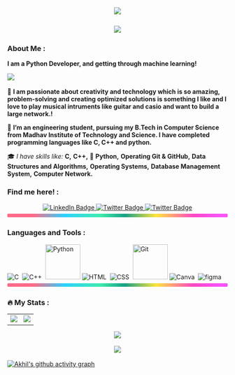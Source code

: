 <h1 align= "center">
   <img src="https://readme-typing-svg.demolab.com/?font=Nabla&size=50&pause=1000&color=F71818&center=true&vCenter=true&width=550&height=100&lines=Hello!+I%27M+A+K+H+I+L">
</h1>

<div id="header" align="center">
  <img src="https://media.giphy.com/media/v1.Y2lkPTc5MGI3NjExYzA1ZjcyYzNmNzMzMDU1YTA2MzZjZDMzZDRjNTI3OTUxZDE1NWFlOCZjdD1z/HwBlFQZFcAoUcPHZdX/giphy.gif" width="200"/>
</div>


### About Me :
**I am a Python Developer, and getting through machine learning!** 
<div id="header" align="left">
<img src="https://media.giphy.com/media/v1.Y2lkPTc5MGI3NjExZGNiYmMwZGY5MTkyYjBiMzNkMDI0YTIzNTI2OTY2ZGYxMzIxMWQ2YyZjdD1z/Hc7YKyK5l8TGEvlP8n/giphy.gif" width="200">
</div>
   
🚀 **I am passionate about creativity and technology which is so amazing, problem-solving and creating optimized solutions is something I like and I love to play musical intruments like guitar and casio and want to build a large network.!**

👀 **I’m an engineering student, pursuing my B.Tech in Computer Science from Madhav Institute of Technology and Science. I have completed programming languages like C, C++ and python.**

🎓 *I have skills like:* 
**C,** 
**C++,** 📅
**Python,** 
**Operating Git & GitHub,** 
**Data Structures and Algorithms,**
**Operating Systems,**
**Database Management System,**
**Computer Network.**

### Find me here! :
<div id="badges" align = "center">
  <a href="https://www.linkedin.com/in/akhil-jain-61107122a/">
    <img src="https://img.shields.io/badge/LinkedIn-blue?style=for-the-badge&logo=linkedin&logoColor=white" alt="LinkedIn Badge"/>
  </a>
  <a href="https://twitter.com/AkhilJain510">
    <img src="https://img.shields.io/badge/Twitter-blue?style=for-the-badge&logo=twitter&logoColor=white" alt="Twitter Badge"/>
  </a>
  <a href="https://instagram.com/_akhil.5_?igshid=ZDdkNTZiNTM=">
    <img src="https://img.shields.io/badge/Instagram-black?style=for-the-badge&logo=Instagram&logoColor=white" alt="Twitter Badge"/>
  </a>
</div>
<img src="https://github.com/ArshErgon/ArshErgon/blob/main/assets/header/lineBar.png" width="100%" height="8px"/>

### Languages and Tools :
<div>
  <img src="https://www.kindpng.com/picc/m/403-4039227_c-language-logo-png-transparent-png.png" title="C" alt="C " width="80" height="80"/>&nbsp;
  <img src="https://w7.pngwing.com/pngs/46/626/png-transparent-c-logo-the-c-programming-language-computer-icons-computer-programming-source-code-programming-miscellaneous-template-blue.png" title="C++" alt="C++ " width="80" height="80"/>&nbsp;
  <img src="https://upload.wikimedia.org/wikipedia/commons/thumb/c/c3/Python-logo-notext.svg/1869px-Python-logo-notext.svg.png" title="Python" **alt="Python" width="80" height="80"/>
  <img src="https://cdn-icons-png.flaticon.com/512/1216/1216733.png" title="HTML5" alt="HTML" width="80" height="80"/>&nbsp;
  <img src="https://e7.pngegg.com/pngimages/893/87/png-clipart-web-development-html-cascading-style-sheets-css3-bootstrap-minimalist-resume-blue-angle.png"  title="CSS3" alt="CSS" width="80" height="80"/>&nbsp;
  <img src="https://git-scm.com/images/logos/downloads/Git-Icon-1788C.png" title="Git" **alt="Git" width="80" height="80"/>
  <img src="https://upload.wikimedia.org/wikipedia/commons/thumb/0/08/Canva_icon_2021.svg/2048px-Canva_icon_2021.svg.png" title="Canva" alt="Canva " width="80" height="80"/>&nbsp;
  <img src="https://w7.pngwing.com/pngs/431/965/png-transparent-figma-designer-computer-icons-material-design-design-rectangle-poster-logo.png" title="figma" alt="figma " width="80" height="80"/>&nbsp;
</div>
<img src="https://github.com/ArshErgon/ArshErgon/blob/main/assets/header/lineBar.png" width="100%" height="8px"/>

### :fire: My Stats :

<table cellpadding="0">
  <tr style="padding: 0">
    <!-- GitHub Stats Card -->  
    <td valign="top"><img height="200" src="https://github-readme-stats.vercel.app/api?username=AkhilJain5&show_icons=true&theme=radical#gh-dark-mode-only"/></td>
    <!-- GitHub Top Language Card -->
    <td valign="top"><img height="200" src="https://github-readme-stats.vercel.app/api/top-langs/?username=AkhilJain5&layout=compact&theme=radical&custom_title=Languages"/></td>
  </tr>
</table>

<p align="center">
  <img src="https://github-readme-streak-stats.herokuapp.com/?user=AkhilJain5&&theme=dark&show_icons=true)](https://git.io/streak-stats" /> 

<p align="center">
  <img src="https://capsule-render.vercel.app/api?type=waving&color=gradient&height=150&width=100%&section=footer"/>
</p>

[![Akhil's github activity graph](https://github-readme-activity-graph.cyclic.app/graph?username=AkhilJain5&theme=merko)](https://github.com/AkhilJain5/github-readme-activity-graph)
